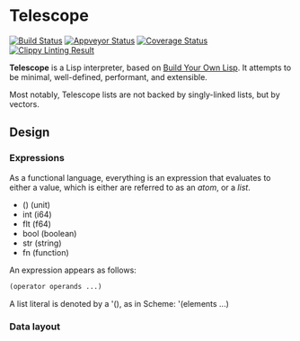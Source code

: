# Telescope

[![Build
Status](https://travis-ci.org/jzhu98/lrs.svg?style=flat-square&branch=develop)](https://travis-ci.org/jzhu98/lrs)
[![Appveyor Status](https://ci.appveyor.com/api/projects/status/rlhd2gyjcmdkdxc7/branch/develop?svg=true)](https://ci.appveyor.com/project/jzhu98/lrs/branch/develop)
[![Coverage Status](https://coveralls.io/repos/github/jzhu98/lrs/badge.svg?style=flat-square&branch=develop)](https://coveralls.io/github/jzhu98/lrs?branch=develop)
[![Clippy Linting Result](https://clippy.bashy.io/github/jzhu98/lrs/develop/badge.svg?style=flat-square)](https://clippy.bashy.io/github/jzhu98/lrs/develop/log)

**Telescope** is a Lisp interpreter, based on [Build Your Own Lisp](buildyourownlisp.com).
It attempts to be minimal, well-defined, performant, and extensible.

Most notably, Telescope lists are not backed by singly-linked lists, but by vectors.

## Design

### Expressions
As a functional language, everything is an expression that
evaluates to either a value, which is either  are referred to as an *atom*, or a *list*.

- ()    (unit)
- int   (i64)
- flt   (f64)
- bool  (boolean)
- str   (string)
- fn    (function)

An expression appears as follows:

```lisp
(operator operands ...)
```

A list literal is denoted by a '(), as in Scheme:
'(elements ...)

### Data layout

